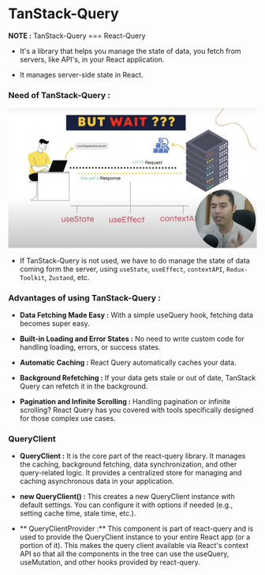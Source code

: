 # TanStack-Query

**NOTE :** TanStack-Query === React-Query

- It's a library that helps you manage the state of data, you fetch from servers, like API's, in your React application.

- It manages server-side state in React.

### Need of TanStack-Query : 

<img src="./assets/Pic-1.png" />

- If TanStack-Query is not used, we have to do manage the state of data coming form the server, using `useState`, `useEffect`, `contextAPI`, `Redux-Toolkit`, `Zustand`,  etc. 

### Advantages of using TanStack-Query : 

- **Data Fetching Made Easy :** With a simple useQuery hook, fetching data becomes super easy.

- **Built-in Loading and Error States :** No need to write custom code for handling loading, errors, or success states.

- **Automatic Caching :** React Query automatically caches your data.

- **Background Refetching :** If your data gets stale or out of date, TanStack Query can refetch it in the background.

- **Pagination and Infinite Scrolling :** Handling pagination or infinite scrolling? React Query has you covered with tools specifically designed for those complex use cases.

### QueryClient 

- **QueryClient :** It is the core part of the react-query library. It manages the caching, background fetching, data synchronization, and other query-related logic. It provides a centralized store for managing and caching asynchronous data in your application.

- **new QueryClient() :** This creates a new QueryClient instance with default settings. You can configure it with options if needed (e.g., setting cache time, stale time, etc.).

- ** QueryClientProvider :** This component is part of react-query and is used to provide the QueryClient instance to your entire React app (or a portion of it). This makes the query client available via React's context API so that all the components in the tree can use the useQuery, useMutation, and other hooks provided by react-query.